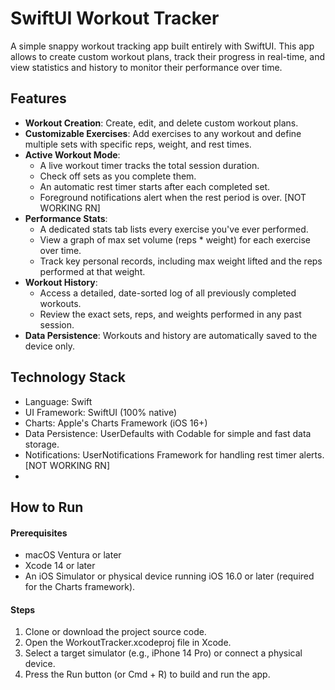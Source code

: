 # SwiftUI Workout Tracker
A simple snappy workout tracking app built entirely with SwiftUI. This app allows to create custom workout plans, track their progress in real-time, and view statistics and history to monitor their performance over time.

## Features
- **Workout Creation**: Create, edit, and delete custom workout plans.
- **Customizable Exercises**: Add exercises to any workout and define multiple sets with specific reps, weight, and rest times.
- **Active Workout Mode**:
  - A live workout timer tracks the total session duration.
  - Check off sets as you complete them.
  - An automatic rest timer starts after each completed set.
  - Foreground notifications alert when the rest period is over. \[NOT WORKING RN\]
- **Performance Stats**:
  - A dedicated stats tab lists every exercise you've ever performed.
  - View a graph of max set volume (reps * weight) for each exercise over time.
  - Track key personal records, including max weight lifted and the reps performed at that weight.
- **Workout History**:
  - Access a detailed, date-sorted log of all previously completed workouts.
  - Review the exact sets, reps, and weights performed in any past session.
- **Data Persistence**: Workouts and history are automatically saved to the device only.
## Technology Stack
- Language: Swift
- UI Framework: SwiftUI (100% native)
- Charts: Apple's Charts Framework (iOS 16+)
- Data Persistence: UserDefaults with Codable for simple and fast data storage.
- Notifications: UserNotifications Framework for handling rest timer alerts. \[NOT WORKING RN\]
- 
## How to Run
#### Prerequisites
- macOS Ventura or later
- Xcode 14 or later
- An iOS Simulator or physical device running iOS 16.0 or later (required for the Charts framework).
#### Steps
1. Clone or download the project source code.
2. Open the WorkoutTracker.xcodeproj file in Xcode.
3. Select a target simulator (e.g., iPhone 14 Pro) or connect a physical device.
4. Press the Run button (or Cmd + R) to build and run the app.
